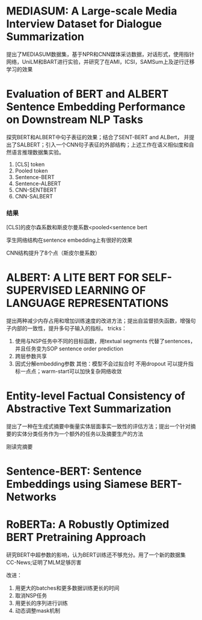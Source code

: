 # MEDIASUM: A Large-scale Media Interview Dataset for Dialogue Summarization
提出了MEDIASUM数据集，基于NPR和CNN媒体采访数据，对话形式，使用指针网络，UniLM和BART进行实验，并研究了在AMI，ICSI，SAMSum上及逆行迁移学习的效果
# Evaluation of BERT and ALBERT Sentence Embedding Performance on Downstream NLP Tasks
探究BERT和ALBERT中句子表征的效果；结合了SENT-BERT and ALBert， 并提出了SALBERT；引入一个CNN句子表征的外部结构；上述工作在语义相似度和自然语言推理数据集实验。

1. [CLS] token
2. Pooled token 
3. Sentence-BERT
4. Sentence-ALBERT
5. CNN-SENTBERT
6. CNN-SALBERT

### 结果

[CLS]的皮尔森系数和斯皮尔曼系数<pooled<sentence bert

孪生网络结构在sentence embedding上有很好的效果

CNN结构提升了8个点（斯皮尔曼系数）

# ALBERT: A LITE BERT FOR SELF-SUPERVISED LEARNING OF LANGUAGE REPRESENTATIONS
提出两种减少内存占用和增加训练速度的改进方法；提出自监督损失函数，增强句子内部的一致性，提升多句子输入的指标。
tricks：

1. 使用与NSP任务中不同的目标函数，用textual segments 代替了sentences，并且任务变为SOP sentence order prediction
2. 跨层参数共享
3. 因式分解embedding参数
其他：模型不会过拟合时 不用dropout 可以提升指标一点点；warm-start可以加快复杂网络收敛

# Entity-level Factual Consistency of Abstractive Text Summarization
提出了一种在生成式摘要中衡量实体层面事实一致性的评估方法；提出一个针对摘要的实体分类任务作为一个额外的任务以及摘要生产的方法

刚读完摘要

# Sentence-BERT: Sentence Embeddings using Siamese BERT-Networks



# RoBERTa: A Robustly Optimized BERT Pretraining Approach

研究BERT中超参数的影响，认为BERT训练还不够充分。用了一个新的数据集CC-News;证明了MLM足够厉害

改进：

1. 用更大的batches和更多数据训练更长的时间
2. 取消NSP任务
3. 用更长的序列进行训练
4. 动态调整mask机制

